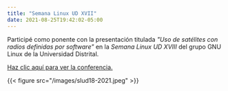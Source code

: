 ```yaml
---
title: "Semana Linux UD XVII"
date: 2021-08-25T19:42:02-05:00
---
```



Participé como ponente con la presentación titulada
*"Uso de satélites con radios definidas por software"*
en la *Semana Linux UD XVIII* del grupo GNU Linux de la Universidad Distrital.

[Haz clic aquí para ver la conferencia.](https://youtu.be/U7M6yRIEcx8)

  {{< figure src="/images/slud18-2021.jpeg" >}}